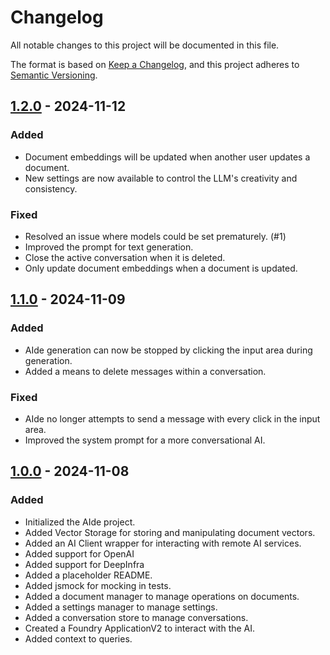 # Changelog

All notable changes to this project will be documented in this file.

The format is based on [Keep a Changelog](https://keepachangelog.com/en/1.1.0/),
and this project adheres to [Semantic Versioning](https://semver.org/spec/v2.0.0.html).

## [1.2.0](https://github.com/nivthefox/foundryvtt-aide/releases/tag/1.2.0) - 2024-11-12
### Added
- Document embeddings will be updated when another user updates a document.
- New settings are now available to control the LLM's creativity and consistency. 

### Fixed
- Resolved an issue where models could be set prematurely. (#1)
- Improved the prompt for text generation.
- Close the active conversation when it is deleted.
- Only update document embeddings when a document is updated.

## [1.1.0](https://github.com/nivthefox/foundryvtt-aide/releases/tag/1.1.0) - 2024-11-09
### Added
- AIde generation can now be stopped by clicking the input area during generation.
- Added a means to delete messages within a conversation.

### Fixed
- AIde no longer attempts to send a message with every click in the input area.
- Improved the system prompt for a more conversational AI.

## [1.0.0](https://github.com/nivthefox/foundryvtt-aide/releases/tag/1.0.0) - 2024-11-08
### Added
- Initialized the AIde project.
- Added Vector Storage for storing and manipulating document vectors.
- Added an AI Client wrapper for interacting with remote AI services.
- Added support for OpenAI
- Added support for DeepInfra
- Added a placeholder README.
- Added jsmock for mocking in tests.
- Added a document manager to manage operations on documents.
- Added a settings manager to manage settings.
- Added a conversation store to manage conversations.
- Created a Foundry ApplicationV2 to interact with the AI.
- Added context to queries.
